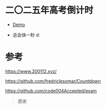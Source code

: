 # 二〇二五年高考倒计时

- [Demo](https://sanksu.top/Countdown-NMET/)

- 总会快一秒 d:

# 参考

https://www.200112.xyz/

https://github.com/fredriclesomar/Countdown

https://github.com/code004Accepted/exam

> 感谢
